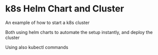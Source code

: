 # k8s Helm Chart and Cluster

An example of how to start a k8s cluster

Both using helm charts to automate the setup instantly, and deploy the cluster

Using also kubectl commands

